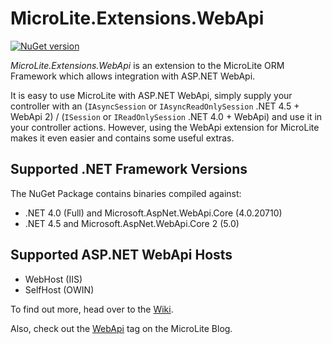 MicroLite.Extensions.WebApi
===========================

[![NuGet version](https://badge.fury.io/nu/MicroLite.Extensions.WebApi.svg)](http://badge.fury.io/nu/MicroLite.Extensions.WebApi)

_MicroLite.Extensions.WebApi_ is an extension to the MicroLite ORM Framework which allows integration with ASP.NET WebApi.

It is easy to use MicroLite with ASP.NET WebApi, simply supply your controller with an (`IAsyncSession` or `IAsyncReadOnlySession` .NET 4.5 + WebApi 2) / (`ISession` or `IReadOnlySession` .NET 4.0 + WebApi) and use it in your controller actions. However, using the WebApi extension for MicroLite makes it even easier and contains some useful extras.

## Supported .NET Framework Versions

The NuGet Package contains binaries compiled against:

* .NET 4.0 (Full) and Microsoft.AspNet.WebApi.Core (4.0.20710)
* .NET 4.5 and Microsoft.AspNet.WebApi.Core 2 (5.0)

## Supported ASP.NET WebApi Hosts

* WebHost (IIS)
* SelfHost (OWIN)

To find out more, head over to the [Wiki](https://github.com/TrevorPilley/MicroLite.Extensions.WebApi/wiki).

Also, check out the [WebApi](http://microliteorm.wordpress.com/tag/webapi/) tag on the MicroLite Blog.
